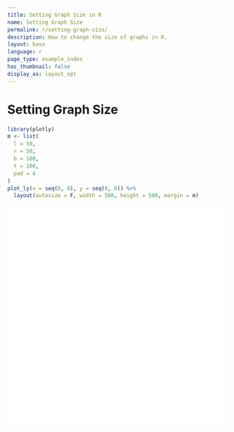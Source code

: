```yaml
---
title: Setting Graph Size in R
name: Setting Graph Size
permalink: r/setting-graph-size/
description: How to change the size of graphs in R.
layout: base
language: r
page_type: example_index
has_thumbnail: false
display_as: layout_opt
---
```



# Setting Graph Size

```r
library(plotly)
m <- list(
  l = 50,
  r = 50,
  b = 100,
  t = 100,
  pad = 4
)
plot_ly(x = seq(0, 8), y = seq(0, 8)) %>%
  layout(autosize = F, width = 500, height = 500, margin = m)
```

![plot of chunk unnamed-chunk-2](figure/unnamed-chunk-2-1.png)


